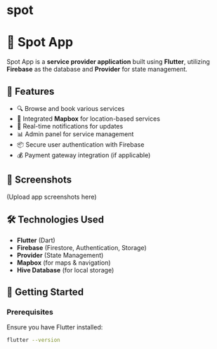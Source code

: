 # spot

# 🚀 Spot App

Spot App is a **service provider application** built using **Flutter**, utilizing **Firebase** as the database and **Provider** for state management.

## 📌 Features
- 🔍 Browse and book various services
- 📍 Integrated **Mapbox** for location-based services
- 🔔 Real-time notifications for updates
- 📊 Admin panel for service management
- 📦 Secure user authentication with Firebase
- 💰 Payment gateway integration (if applicable)

## 📱 Screenshots
(Upload app screenshots here)

## 🛠️ Technologies Used
- **Flutter** (Dart)
- **Firebase** (Firestore, Authentication, Storage)
- **Provider** (State Management)
- **Mapbox** (for maps & navigation)
- **Hive Database** (for local storage)

## 🚀 Getting Started
### Prerequisites
Ensure you have Flutter installed:
```sh
flutter --version
